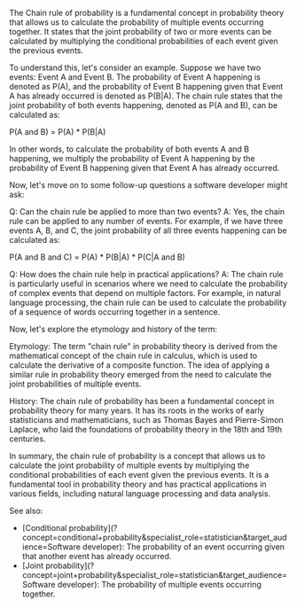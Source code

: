The Chain rule of probability is a fundamental concept in probability theory that allows us to calculate the probability of multiple events occurring together. It states that the joint probability of two or more events can be calculated by multiplying the conditional probabilities of each event given the previous events.

To understand this, let's consider an example. Suppose we have two events: Event A and Event B. The probability of Event A happening is denoted as P(A), and the probability of Event B happening given that Event A has already occurred is denoted as P(B|A). The chain rule states that the joint probability of both events happening, denoted as P(A and B), can be calculated as:

P(A and B) = P(A) * P(B|A)

In other words, to calculate the probability of both events A and B happening, we multiply the probability of Event A happening by the probability of Event B happening given that Event A has already occurred.

Now, let's move on to some follow-up questions a software developer might ask:

Q: Can the chain rule be applied to more than two events?
A: Yes, the chain rule can be applied to any number of events. For example, if we have three events A, B, and C, the joint probability of all three events happening can be calculated as:

P(A and B and C) = P(A) * P(B|A) * P(C|A and B)

Q: How does the chain rule help in practical applications?
A: The chain rule is particularly useful in scenarios where we need to calculate the probability of complex events that depend on multiple factors. For example, in natural language processing, the chain rule can be used to calculate the probability of a sequence of words occurring together in a sentence.

Now, let's explore the etymology and history of the term:

Etymology: The term "chain rule" in probability theory is derived from the mathematical concept of the chain rule in calculus, which is used to calculate the derivative of a composite function. The idea of applying a similar rule in probability theory emerged from the need to calculate the joint probabilities of multiple events.

History: The chain rule of probability has been a fundamental concept in probability theory for many years. It has its roots in the works of early statisticians and mathematicians, such as Thomas Bayes and Pierre-Simon Laplace, who laid the foundations of probability theory in the 18th and 19th centuries.

In summary, the chain rule of probability is a concept that allows us to calculate the joint probability of multiple events by multiplying the conditional probabilities of each event given the previous events. It is a fundamental tool in probability theory and has practical applications in various fields, including natural language processing and data analysis.

See also:
- [Conditional probability](?concept=conditional+probability&specialist_role=statistician&target_audience=Software developer): The probability of an event occurring given that another event has already occurred.
- [Joint probability](?concept=joint+probability&specialist_role=statistician&target_audience=Software developer): The probability of multiple events occurring together.
